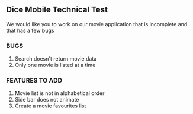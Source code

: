 ## Dice Mobile Technical Test

We would like you to work on our movie application that is incomplete and that has a few bugs

### BUGS
1. Search doesn't return movie data
2. Only one movie is listed at a time


### FEATURES TO ADD
1. Movie list is not in alphabetical order
2. Side bar does not animate
3. Create a movie favourites list
   
